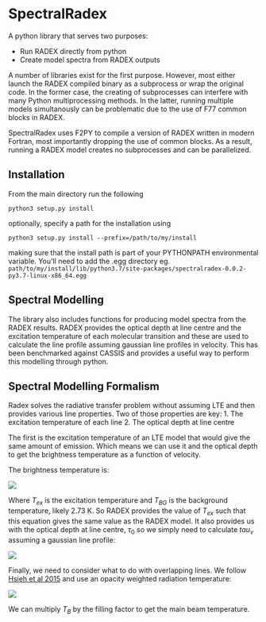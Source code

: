 # SpectralRadex
A python library that serves two purposes:

- Run RADEX directly from python
- Create model spectra from RADEX outputs
    
A number of libraries exist for the first purpose. However, most either launch the RADEX compiled binary as a subprocess or wrap the original code. In the former case, the creating of subprocesses can interfere with many Python multiprocessing methods. In the latter, running multiple models simultanously can be problematic due to the use of F77 common blocks in RADEX.

SpectralRadex uses F2PY to compile a version of RADEX written in modern Fortran, most importantly dropping the use of common blocks. As a result, running a RADEX model creates no subprocesses and can be parallelized.

## Installation
From the main directory run the following
```
python3 setup.py install
```
optionally, specify a path for the installation using
```
python3 setup.py install --prefix=/path/to/my/install
```
making sure that the install path is part of your PYTHONPATH environmental variable. You'll need to add the .egg directory eg. ```path/to/my/install/lib/python3.7/site-packages/spectralradex-0.0.2-py3.7-linux-x86_64.egg```


## Spectral Modelling
The library also includes functions for producing model spectra from the RADEX results. RADEX provides the optical depth at line centre and the excitation temperature of each molecular transition and these are used to calculate the line profile assuming gaussian line profiles in velocity. This has been benchmarked against CASSIS and provides a useful way to perform this modelling through python.



## Spectral Modelling Formalism

Radex solves the radiative transfer problem without assuming LTE and then provides various line properties. Two of those properties are key:
    1. The excitation temperature of each line
    2. The optical depth at line centre
    
The first is the excitation temperature of an LTE model that would give the same amount of emission. Which means we can use it and the optical depth to get the brightness temperature as a function of velocity.

The brightness temperature is:

<img src="https://render.githubusercontent.com/render/math?math=T_B = [J_{\nu}(T_{ex})-J_{\nu}(T_{BG})](1-\exp(-\tau_v))">

Where $T_{ex}$ is the excitation temperature and $T_{BG}$ is the background temperature, likely 2.73 K. So RADEX provides the value of $T_{ex}$ such that this equation gives the same value as the RADEX model. It also provides us with the optical depth at line centre, $\tau_0$ so we simply need to calculate $tau_v$ assuming a gaussian line profile:

<img src="https://render.githubusercontent.com/render/math?math=\tau_v = \tau_0 e^{\left(-4ln(2)\frac{(v-v_0)^2}{\Delta v^2}\right)}">

Finally, we need to consider what to do with overlapping lines. We follow [Hsieh et al 2015](https://iopscience.iop.org/article/10.1088/0004-637X/802/2/126) and use an opacity weighted radiation temperature:

<img src="https://render.githubusercontent.com/render/math?math=T_B = \left(\frac{\Sigma_i J{\nu}(T^i_{ex})\tau^i_v}{\Sigma_i \tau^i_v}-J_{\nu}(T_{BG})\right)(1-\exp(-\tau_v))">

We can multiply $T_B$ by the filling factor to get the main beam temperature.
